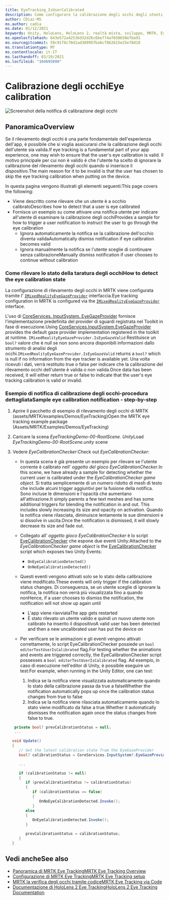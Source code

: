 ```yaml
---
title: EyeTracking_IsUserCalibrated
description: Come configurare la calibrazione degli occhi degli utenti in MRTK
author: CDiaz-MS
ms.author: cadia
ms.date: 01/12/2021
keywords: Unity, HoloLens, HoloLens 2, realtà mista, sviluppo, MRTK, EyeTracking, calibrazione,
ms.openlocfilehash: 643e572a42536d32d26c6be774af038650efba91
ms.sourcegitcommit: 59c91f8c70d1ad30995fba6cf862615e25e78d10
ms.translationtype: MT
ms.contentlocale: it-IT
ms.lasthandoff: 03/19/2021
ms.locfileid: "104695898"
---
```

# <a name="eye-calibration"></a><span data-ttu-id="f904b-104">Calibrazione degli occhi</span><span class="sxs-lookup"><span data-stu-id="f904b-104">Eye calibration</span></span>

![Screenshot della notifica di calibrazione degli occhi](../images/eye-tracking/mrtk_et_calibration_notification_example.jpg)

## <a name="overview"></a><span data-ttu-id="f904b-106">Panoramica</span><span class="sxs-lookup"><span data-stu-id="f904b-106">Overview</span></span>

<span data-ttu-id="f904b-107">Se il rilevamento degli occhi è una parte fondamentale dell'esperienza dell'app, è possibile che si voglia assicurarsi che la calibrazione degli occhi dell'utente sia valida.</span><span class="sxs-lookup"><span data-stu-id="f904b-107">If eye tracking is a fundamental part of your app experience, one may wish to ensure that the user's eye calibration is valid.</span></span>
<span data-ttu-id="f904b-108">Il motivo principale per cui non è valido è che l'utente ha scelto di ignorare la calibrazione del rilevamento degli occhi quando si inserisce il dispositivo.</span><span class="sxs-lookup"><span data-stu-id="f904b-108">The main reason for it to be invalid is that the user has chosen to skip the eye tracking calibration when putting on the device.</span></span>

<span data-ttu-id="f904b-109">In questa pagina vengono illustrati gli elementi seguenti:</span><span class="sxs-lookup"><span data-stu-id="f904b-109">This page covers the following:</span></span>

- <span data-ttu-id="f904b-110">Viene descritto come rilevare che un utente è a occhio calibrato</span><span class="sxs-lookup"><span data-stu-id="f904b-110">Describes how to detect that a user is eye calibrated</span></span>
- <span data-ttu-id="f904b-111">Fornisce un esempio su come attivare una notifica utente per indicare all'utente di esaminare la calibrazione degli occhi</span><span class="sxs-lookup"><span data-stu-id="f904b-111">Provides a sample for how to trigger a user notification to instruct the user to go through the eye calibration</span></span>
  - <span data-ttu-id="f904b-112">Ignora automaticamente la notifica se la calibrazione dell'occhio diventa valida</span><span class="sxs-lookup"><span data-stu-id="f904b-112">Automatically dismiss notification if eye calibration becomes valid</span></span>
  - <span data-ttu-id="f904b-113">Ignora manualmente la notifica se l'utente sceglie di continuare senza calibrazione</span><span class="sxs-lookup"><span data-stu-id="f904b-113">Manually dismiss notification if user chooses to continue without calibration</span></span>

### <a name="how-to-detect-the-eye-calibration-state"></a><span data-ttu-id="f904b-114">Come rilevare lo stato della taratura degli occhi</span><span class="sxs-lookup"><span data-stu-id="f904b-114">How to detect the eye calibration state</span></span>

<span data-ttu-id="f904b-115">La configurazione di rilevamento degli occhi in MRTK viene configurata tramite l' [`IMixedRealityEyeGazeProvider`](xref:Microsoft.MixedReality.Toolkit.Input.IMixedRealityEyeGazeProvider) interfaccia.</span><span class="sxs-lookup"><span data-stu-id="f904b-115">Eye tracking configuration in MRTK is configured via the [`IMixedRealityEyeGazeProvider`](xref:Microsoft.MixedReality.Toolkit.Input.IMixedRealityEyeGazeProvider) interface.</span></span>

<span data-ttu-id="f904b-116">L'uso di [CoreServices. InputSystem. EyeGazeProvider](EyeTracking_EyeGazeProvider.md) fornisce l'implementazione predefinita del provider di sguardi registrata nel Toolkit in fase di esecuzione.</span><span class="sxs-lookup"><span data-stu-id="f904b-116">Using [CoreServices.InputSystem.EyeGazeProvider](EyeTracking_EyeGazeProvider.md) provides the default gaze provider implementation registered in the toolkit at runtime.</span></span> <span data-ttu-id="f904b-117">`IMixedRealityEyeGazeProvider.IsEyeGazeValid` Restituisce un `bool?` valore che è null se non sono ancora disponibili informazioni dallo strumento di analisi degli occhi.</span><span class="sxs-lookup"><span data-stu-id="f904b-117">`IMixedRealityEyeGazeProvider.IsEyeGazeValid` returns a `bool?` which is null if no information from the eye tracker is available yet.</span></span>
<span data-ttu-id="f904b-118">Una volta ricevuti i dati, verrà restituito true o false per indicare che la calibrazione del rilevamento occhi dell'utente è valida o non valida.</span><span class="sxs-lookup"><span data-stu-id="f904b-118">Once data has been received, it will either return true or false to indicate that the user's eye tracking calibration is valid or invalid.</span></span>

### <a name="sample-eye-calibration-notification---step-by-step"></a><span data-ttu-id="f904b-119">Esempio di notifica di calibrazione degli occhi-procedura dettagliata</span><span class="sxs-lookup"><span data-stu-id="f904b-119">Sample eye calibration notification - step-by-step</span></span>

1. <span data-ttu-id="f904b-120">Aprire il pacchetto di esempio di rilevamento degli occhi di MRTK (assets/MRTK/examples/Demos/EyeTracking)</span><span class="sxs-lookup"><span data-stu-id="f904b-120">Open the MRTK eye tracking example package (Assets/MRTK/Examples/Demos/EyeTracking)</span></span>

2. <span data-ttu-id="f904b-121">Caricare la scena _EyeTrackingDemo-00-RootScene. Unity_</span><span class="sxs-lookup"><span data-stu-id="f904b-121">Load _EyeTrackingDemo-00-RootScene.unity_ scene</span></span>

3. <span data-ttu-id="f904b-122">Vedere _EyeCalibrationChecker_:</span><span class="sxs-lookup"><span data-stu-id="f904b-122">Check out _EyeCalibrationChecker_:</span></span>
   - <span data-ttu-id="f904b-123">In questa scena è già presente un esempio per rilevare se l'utente corrente è calibrato nell' *oggetto del gioco _EyeCalibrationChecker_*.</span><span class="sxs-lookup"><span data-stu-id="f904b-123">In this scene, we have already a sample for detecting whether the current user is calibrated under the *_EyeCalibrationChecker_ game object*.</span></span>
<span data-ttu-id="f904b-124">Si tratta semplicemente di un numero ridotto di mesh di testo che include alcuni trigger aggiuntivi per la fusione della notifica. Sono incluse le dimensioni e l'opacità che aumentano all'attivazione.</span><span class="sxs-lookup"><span data-stu-id="f904b-124">It simply parents a few text meshes and has some additional triggers for blending the notification in and out. This includes slowly increasing its size and opacity on activation.</span></span>
<span data-ttu-id="f904b-125">Quando la notifica viene rilasciata, diminuisce lentamente le sue dimensioni e si dissolve in uscita.</span><span class="sxs-lookup"><span data-stu-id="f904b-125">Once the notification is dismissed, it will slowly decrease its size and fade out.</span></span>

   - <span data-ttu-id="f904b-126">Collegato all' *oggetto gioco _EyeCalibrationChecker_* è lo script [EyeCalibrationChecker](xref:Microsoft.MixedReality.Toolkit.Examples.Demos.EyeTracking.EyeCalibrationChecker) che espone due eventi Unity:</span><span class="sxs-lookup"><span data-stu-id="f904b-126">Attached to the *_EyeCalibrationChecker_ game object* is the [EyeCalibrationChecker](xref:Microsoft.MixedReality.Toolkit.Examples.Demos.EyeTracking.EyeCalibrationChecker) script which exposes two Unity Events:</span></span>
      - `OnEyeCalibrationDetected()`
      - `OnNoEyeCalibrationDetected()`

   - <span data-ttu-id="f904b-127">Questi eventi vengono attivati solo se lo stato della calibrazione viene modificato.</span><span class="sxs-lookup"><span data-stu-id="f904b-127">These events will only trigger if the calibration status changes.</span></span> <span data-ttu-id="f904b-128">Di conseguenza, se un utente sceglie di ignorare la notifica, la notifica non verrà più visualizzata fino a quando non</span><span class="sxs-lookup"><span data-stu-id="f904b-128">Hence, if a user chooses to dismiss the notification, the notification will not show up again until</span></span>
      - <span data-ttu-id="f904b-129">L'app viene riavviata</span><span class="sxs-lookup"><span data-stu-id="f904b-129">The app gets restarted</span></span>
      - <span data-ttu-id="f904b-130">È stato rilevato un utente valido e quindi un nuovo utente non calibrato ha inserito il dispositivo</span><span class="sxs-lookup"><span data-stu-id="f904b-130">A valid user has been detected and then a new uncalibrated user has put the device on</span></span>

   - <span data-ttu-id="f904b-131">Per verificare se le animazioni e gli eventi vengono attivati correttamente, lo script EyeCalibrationChecker possiede un `bool editorTestUserIsCalibrated` flag.</span><span class="sxs-lookup"><span data-stu-id="f904b-131">For testing whether the animations and events are triggered correctly, the EyeCalibrationChecker script possesses a `bool editorTestUserIsCalibrated` flag.</span></span> <span data-ttu-id="f904b-132">Ad esempio, in caso di esecuzione nell'editor di Unity, è possibile eseguire un test:</span><span class="sxs-lookup"><span data-stu-id="f904b-132">For example, when running in the Unity Editor, one can test:</span></span>
      1. <span data-ttu-id="f904b-133">Indica se la notifica viene visualizzata automaticamente quando lo stato della calibrazione passa da true a false</span><span class="sxs-lookup"><span data-stu-id="f904b-133">Whether the notification automatically pops up once the calibration status changes from true to false</span></span>
      1. <span data-ttu-id="f904b-134">Indica se la notifica viene rilasciata automaticamente quando lo stato viene modificato da false a true.</span><span class="sxs-lookup"><span data-stu-id="f904b-134">Whether it automatically dismisses the notification again once the status changes from false to true.</span></span>

```c#
    private bool? prevCalibrationStatus = null;
    ...

   void Update()
   {
      // Get the latest calibration state from the EyeGazeProvider
      bool? calibrationStatus = CoreServices.InputSystem?.EyeGazeProvider?.IsEyeCalibrationValid;

      ...

      if (calibrationStatus != null)
      {
         if (prevCalibrationStatus != calibrationStatus)
         {
            if (calibrationStatus == false)
            {
               OnNoEyeCalibrationDetected.Invoke();
            }
         else
         {
            OnEyeCalibrationDetected.Invoke();
         }

         prevCalibrationStatus = calibrationStatus;
      }
   }
```

## <a name="see-also"></a><span data-ttu-id="f904b-135">Vedi anche</span><span class="sxs-lookup"><span data-stu-id="f904b-135">See also</span></span>

- [<span data-ttu-id="f904b-136">Panoramica di MRTK Eye Tracking</span><span class="sxs-lookup"><span data-stu-id="f904b-136">MRTK Eye Tracking Overview</span></span>](EyeTracking_Main.md)
- [<span data-ttu-id="f904b-137">Configurazione di MRTK Eye Tracking</span><span class="sxs-lookup"><span data-stu-id="f904b-137">MRTK Eye Tracking setup</span></span>](EyeTracking_BasicSetup.md)
- [<span data-ttu-id="f904b-138">MRTK la verifica degli occhi tramite codice</span><span class="sxs-lookup"><span data-stu-id="f904b-138">MRTK Eye Tracking via Code</span></span>](EyeTracking_EyeGazeProvider.md)
- [<span data-ttu-id="f904b-139">Documentazione di HoloLens 2 Eye Tracking</span><span class="sxs-lookup"><span data-stu-id="f904b-139">HoloLens 2 Eye Tracking Documentation</span></span>](https://docs.microsoft.com/windows/mixed-reality/eye-tracking)
